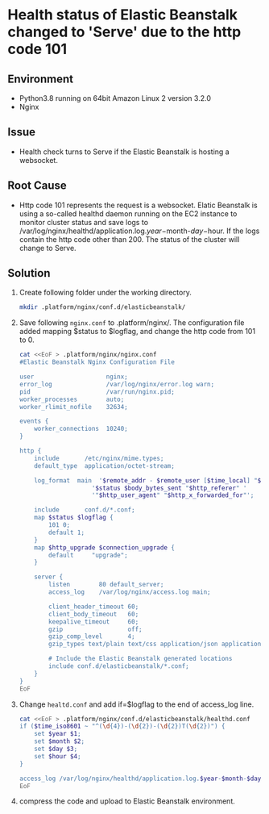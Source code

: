 # Health status of Elastic Beanstalk changed to 'Serve' due to the http code 101

## Environment

- Python3.8 running on 64bit Amazon Linux 2 version 3.2.0
- Nginx

## Issue

- Health check turns to Serve if the Elastic Beanstalk is hosting a websocket.

## Root Cause

- Http code 101 represents the request is a websocket. Elatic Beanstalk is using a so-called healthd daemon running on the EC2 instance to monitor cluster status and save logs to /var/log/nginx/healthd/application.log.$year-$month-$day-$hour. If the logs contain the http code other than 200. The status of the cluster will change to Serve.

## Solution

1. Create following folder under the working directory.

    ```bash
    mkdir .platform/nginx/conf.d/elasticbeanstalk/
    ```

2.  Save following `nginx.conf` to .platform/nginx/. The configuration file added mapping $status to $logflag, and change the http code from 101 to 0.

    ```bash
    cat <<EoF > .platform/nginx/nginx.conf
    #Elastic Beanstalk Nginx Configuration File

    user                    nginx;
    error_log               /var/log/nginx/error.log warn;
    pid                     /var/run/nginx.pid;
    worker_processes        auto;
    worker_rlimit_nofile    32634;

    events {
        worker_connections  10240;
    }

    http {
        include       /etc/nginx/mime.types;
        default_type  application/octet-stream;

        log_format  main  '$remote_addr - $remote_user [$time_local] "$request" '
                        '$status $body_bytes_sent "$http_referer" '
                        '"$http_user_agent" "$http_x_forwarded_for"';

        include       conf.d/*.conf;
        map $status $logflag {
            101 0;
            default 1;
        }
        map $http_upgrade $connection_upgrade {
            default     "upgrade";
        }

        server {
            listen        80 default_server;
            access_log    /var/log/nginx/access.log main;

            client_header_timeout 60;
            client_body_timeout   60;
            keepalive_timeout     60;
            gzip                  off;
            gzip_comp_level       4;
            gzip_types text/plain text/css application/json application/javascript application/x-javascript text/xml application/xml application/xml+rss text/javascript;

            # Include the Elastic Beanstalk generated locations
            include conf.d/elasticbeanstalk/*.conf;
        }
    }
    EoF
    ```

3. Change `healtd.conf` and add if=$logflag to the end of access_log line.

    ```bash
    cat <<EoF > .platform/nginx/conf.d/elasticbeanstalk/healthd.conf
    if ($time_iso8601 ~ "^(\d{4})-(\d{2})-(\d{2})T(\d{2})") {
        set $year $1;
        set $month $2;
        set $day $3;
        set $hour $4;
    }

    access_log /var/log/nginx/healthd/application.log.$year-$month-$day-$hour healthd if=$logflag;
    EoF
    ```

4. compress the code and upload to Elastic Beanstalk environment.
